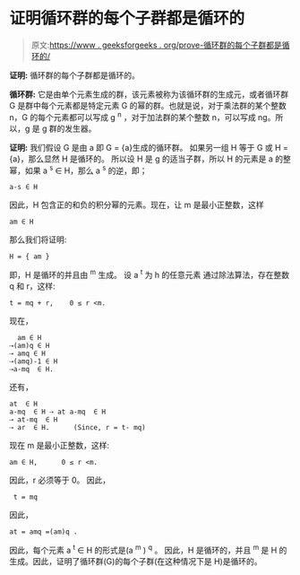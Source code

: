 # 证明循环群的每个子群都是循环的

> 原文:[https://www . geeksforgeeks . org/prove-循环群的每个子群都是循环的/](https://www.geeksforgeeks.org/prove-that-every-subgroup-of-a-cyclic-group-is-cyclic/)

**证明:**
循环群的每个子群都是循环的。

**循环群:**
它是由单个元素生成的群，该元素被称为该循环群的生成元，或者循环群 G 是群中每个元素都是特定元素 G 的幂的群。也就是说，对于乘法群的某个整数 n，G 的每个元素都可以写成 g <sup>n</sup> ，对于加法群的某个整数 n，可以写成 ng。所以，g 是 g 群的发生器。

**证明:**
我们假设 G 是由 a 即 G = {a}生成的循环群。
如果另一组 H 等于 G 或 H = {a}，那么显然 H 是循环的。
所以设 H 是 g 的适当子群，所以 H 的元素是 a 的整幂，如果 a <sup>s</sup> ∈ H，那么 a <sup>s</sup> 的逆，即；

```
a-s ∈ H
```

因此，H 包含正的和负的积分幂的元素。现在，让 m 是最小正整数，这样

```
am ∈ H
```

那么我们将证明:

```
H = { am }
```

即，H 是循环的并且由 <sup>m</sup> 生成。
设 a <sup>t</sup> 为 h 的任意元素
通过除法算法，存在整数 q 和 r，这样:

```
t = mq + r,    0 ≤ r <m.
```

现在，

```
  am ∈ H 
⇢(am)q ∈ H 
⇢ amq ∈ H
⇢(amq)-1 ∈ H
⇢a-mq  ∈ H.
```

还有，

```
at  ∈ H
a-mq  ∈ H ⇢ at a-mq  ∈ H
⇢ at-mq  ∈ H
⇢ ar  ∈ H.      (Since, r = t- mq)
```

现在 m 是最小正整数，这样:

```
am ∈ H,      0 ≤ r <m.
```

因此，r 必须等于 0。
因此，

```
 t = mq                    
```

因此，

```
at = amq =(am)q .
```

因此，每个元素 a <sup>t</sup> ∈ H 的形式是(a <sup>m</sup> ) <sup>q</sup> 。
因此，H 是循环的，并且 <sup>m</sup> 是 H 的生成。因此，证明了循环群(G)的每个子群(在这种情况下是 H)是循环的。